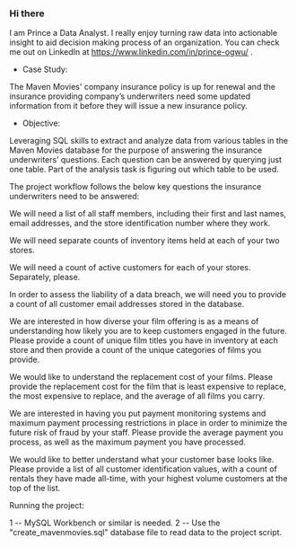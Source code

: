 ### Hi there

I am Prince a Data Analyst. I really enjoy turning raw data into actionable insight to aid decision making process of an organization. You can check me out on LinkedIn at https://www.linkedin.com/in/prince-ogwu/ .

- Case Study:

The Maven Movies' company insurance policy is up for renewal and the insurance providing company’s underwriters need some updated information from it before they will issue a new insurance policy.

- Objective:

Leveraging SQL skills to extract and analyze data from various tables in the Maven Movies database for the purpose of answering the insurance underwriters’ questions. Each question can be answered by querying just one table. Part of the analysis task is figuring out which table to be used.

The project workflow follows the below key questions the insurance underwriters need to be answered:

We will need a list of all staff members, including their first and last names, email addresses, and the store identification number where they work.

We will need separate counts of inventory items held at each of your two stores.

We will need a count of active customers for each of your stores. Separately, please.

In order to assess the liability of a data breach, we will need you to provide a count of all customer email addresses stored in the database.

We are interested in how diverse your film offering is as a means of understanding how likely you are to keep customers engaged in the future. Please provide a count of unique film titles you have in inventory at each store and then provide a count of the unique categories of films you provide.

We would like to understand the replacement cost of your films. Please provide the replacement cost for the film that is least expensive to replace, the most expensive to replace, and the average of all films you carry.

We are interested in having you put payment monitoring systems and maximum payment processing restrictions in place in order to minimize the future risk of fraud by your staff. Please provide the average payment you process, as well as the maximum payment you have processed.

We would like to better understand what your customer base looks like. Please provide a list of all customer identification values, with a count of rentals they have made all-time, with your highest volume customers at the top of the list.

Running the project:

1 -- MySQL Workbench or similar is needed. 2 -- Use the "create_mavenmovies.sql" database file to read data to the project script.
